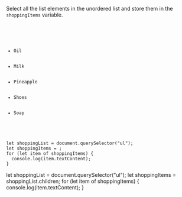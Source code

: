 Select all the list elements in the
unordered list and store them in
the `shoppingItems` variable.

<codeblock language="javascript" type="exercise" testMode="fixedInput">
<code>
<panel language="html">
<ul>
  <li>Oil</li>
  <li>Milk</li>
  <li>Pineapple</li>
  <li>Shoes</li>
  <li>Soap</li>
</ul>
</panel>
<panel language="javascript">
let shoppingList = document.querySelector("ul");
let shoppingItems = ;
for (let item of shoppingItems) {
  console.log(item.textContent);
}
</panel>
</code>

<solution>
let shoppingList = document.querySelector("ul");
let shoppingItems = shoppingList.children;
for (let item of shoppingItems) {
  console.log(item.textContent);
}
</solution>
</codeblock>